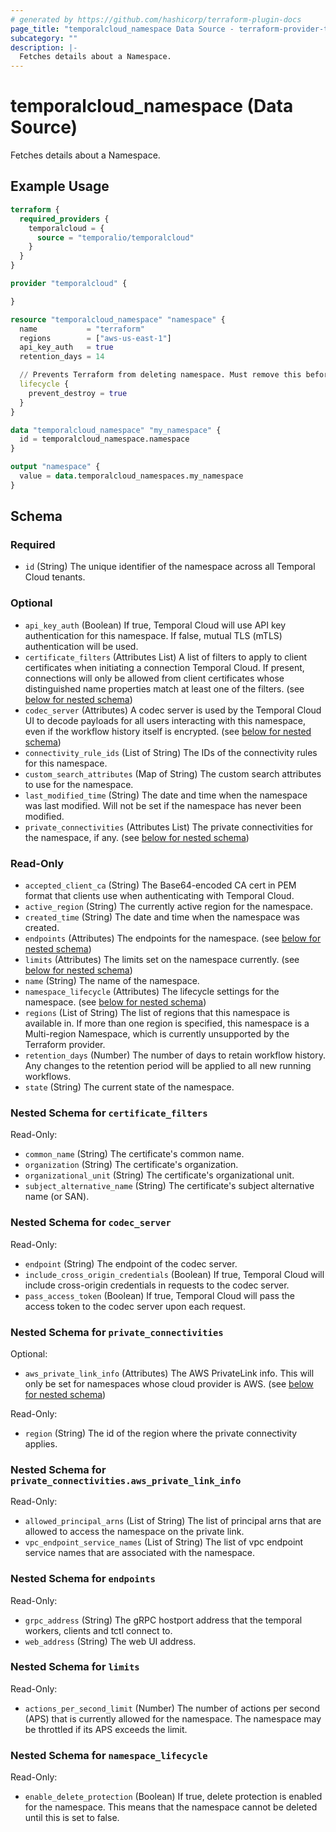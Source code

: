 ```yaml
---
# generated by https://github.com/hashicorp/terraform-plugin-docs
page_title: "temporalcloud_namespace Data Source - terraform-provider-temporalcloud"
subcategory: ""
description: |-
  Fetches details about a Namespace.
---
```


# temporalcloud_namespace (Data Source)

Fetches details about a Namespace.

## Example Usage

```terraform
terraform {
  required_providers {
    temporalcloud = {
      source = "temporalio/temporalcloud"
    }
  }
}

provider "temporalcloud" {

}

resource "temporalcloud_namespace" "namespace" {
  name           = "terraform"
  regions        = ["aws-us-east-1"]
  api_key_auth   = true
  retention_days = 14

  // Prevents Terraform from deleting namespace. Must remove this before destroying resource.
  lifecycle {
    prevent_destroy = true
  }
}

data "temporalcloud_namespace" "my_namespace" {
  id = temporalcloud_namespace.namespace
}

output "namespace" {
  value = data.temporalcloud_namespaces.my_namespace
}
```

<!-- schema generated by tfplugindocs -->
## Schema

### Required

- `id` (String) The unique identifier of the namespace across all Temporal Cloud tenants.

### Optional

- `api_key_auth` (Boolean) If true, Temporal Cloud will use API key authentication for this namespace. If false, mutual TLS (mTLS) authentication will be used.
- `certificate_filters` (Attributes List) A list of filters to apply to client certificates when initiating a connection Temporal Cloud. If present, connections will only be allowed from client certificates whose distinguished name properties match at least one of the filters. (see [below for nested schema](#nestedatt--certificate_filters))
- `codec_server` (Attributes) A codec server is used by the Temporal Cloud UI to decode payloads for all users interacting with this namespace, even if the workflow history itself is encrypted. (see [below for nested schema](#nestedatt--codec_server))
- `connectivity_rule_ids` (List of String) The IDs of the connectivity rules for this namespace.
- `custom_search_attributes` (Map of String) The custom search attributes to use for the namespace.
- `last_modified_time` (String) The date and time when the namespace was last modified. Will not be set if the namespace has never been modified.
- `private_connectivities` (Attributes List) The private connectivities for the namespace, if any. (see [below for nested schema](#nestedatt--private_connectivities))

### Read-Only

- `accepted_client_ca` (String) The Base64-encoded CA cert in PEM format that clients use when authenticating with Temporal Cloud.
- `active_region` (String) The currently active region for the namespace.
- `created_time` (String) The date and time when the namespace was created.
- `endpoints` (Attributes) The endpoints for the namespace. (see [below for nested schema](#nestedatt--endpoints))
- `limits` (Attributes) The limits set on the namespace currently. (see [below for nested schema](#nestedatt--limits))
- `name` (String) The name of the namespace.
- `namespace_lifecycle` (Attributes) The lifecycle settings for the namespace. (see [below for nested schema](#nestedatt--namespace_lifecycle))
- `regions` (List of String) The list of regions that this namespace is available in. If more than one region is specified, this namespace is a Multi-region Namespace, which is currently unsupported by the Terraform provider.
- `retention_days` (Number) The number of days to retain workflow history. Any changes to the retention period will be applied to all new running workflows.
- `state` (String) The current state of the namespace.

<a id="nestedatt--certificate_filters"></a>
### Nested Schema for `certificate_filters`

Read-Only:

- `common_name` (String) The certificate's common name.
- `organization` (String) The certificate's organization.
- `organizational_unit` (String) The certificate's organizational unit.
- `subject_alternative_name` (String) The certificate's subject alternative name (or SAN).


<a id="nestedatt--codec_server"></a>
### Nested Schema for `codec_server`

Read-Only:

- `endpoint` (String) The endpoint of the codec server.
- `include_cross_origin_credentials` (Boolean) If true, Temporal Cloud will include cross-origin credentials in requests to the codec server.
- `pass_access_token` (Boolean) If true, Temporal Cloud will pass the access token to the codec server upon each request.


<a id="nestedatt--private_connectivities"></a>
### Nested Schema for `private_connectivities`

Optional:

- `aws_private_link_info` (Attributes) The AWS PrivateLink info. This will only be set for namespaces whose cloud provider is AWS. (see [below for nested schema](#nestedatt--private_connectivities--aws_private_link_info))

Read-Only:

- `region` (String) The id of the region where the private connectivity applies.

<a id="nestedatt--private_connectivities--aws_private_link_info"></a>
### Nested Schema for `private_connectivities.aws_private_link_info`

Read-Only:

- `allowed_principal_arns` (List of String) The list of principal arns that are allowed to access the namespace on the private link.
- `vpc_endpoint_service_names` (List of String) The list of vpc endpoint service names that are associated with the namespace.



<a id="nestedatt--endpoints"></a>
### Nested Schema for `endpoints`

Read-Only:

- `grpc_address` (String) The gRPC hostport address that the temporal workers, clients and tctl connect to.
- `web_address` (String) The web UI address.


<a id="nestedatt--limits"></a>
### Nested Schema for `limits`

Read-Only:

- `actions_per_second_limit` (Number) The number of actions per second (APS) that is currently allowed for the namespace. The namespace may be throttled if its APS exceeds the limit.


<a id="nestedatt--namespace_lifecycle"></a>
### Nested Schema for `namespace_lifecycle`

Read-Only:

- `enable_delete_protection` (Boolean) If true, delete protection is enabled for the namespace. This means that the namespace cannot be deleted until this is set to false.
